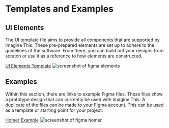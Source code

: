 # Templates and Examples

## UI Elements
The UI template file aims to provide all components that are supported by Imagine This. These pre-prepared elements are set up to adhere to the guidelines of the software. From there, you can build out your designs from scratch or use it as a reference to how elements are constructed.

[UI Elements Template](https://www.figma.com/file/I0DiWpmkqPomW8b7w0c0bu/UI-Elements-Template)
![screenshot of figma elements](https://github.com/ImagineThisUCL/ImagineThisUCL.github.io/blob/master/getting%20started/assets/UI%20Elements%20Temp.png?raw=true)

## Examples
Within this section, there are links to example Figma files. These files show a prototype design that can currently be used with Imagine This. A duplicate of the files can be made to your Figma account. This can be used as a template or starting point for your project.

[Homer Example](https://www.figma.com/file/qTGveJmjZdMU2QsrGDOPhg/Homer_example)
![screenshot of figma homer](https://github.com/ImagineThisUCL/ImagineThisUCL.github.io/blob/master/getting%20started/assets/Homer%20Example.png?raw=true)




